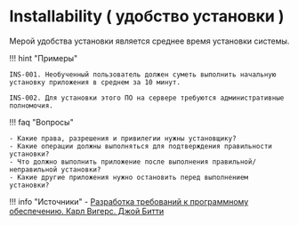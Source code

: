 # Installability ( удобство установки )

Мерой удобства установки является среднее время установки системы.

!!! hint "Примеры" 

    INS-001. Необученный пользователь должен суметь выполнить начальную установку приложения в среднем за 10 минут.

    INS-002. Для установки этого ПО на сервере требуются административные полномочия.

!!! faq "Вопросы"
    
    - Какие права, разрешения и привилегии нужны установщику?
    - Какие операции должны выполняться для подтверждения правильности установки?
    - Что должно выполнить приложение после выполнения правильной/неправильной установки?
    - Какие другие приложения нужно остановить перед выполнением установки?

!!! info "Источники"
    - [Разработка требований к программному обеспечению. Карл Вигерс. Джой Битти](https://www.yakaboo.ua/ua/razrabotka-trebovanij-k-programmnomu-obespecheniju-3-e-izd-dopolnennoe.html)